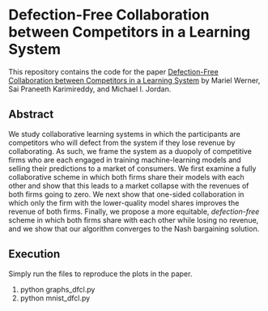 # Defection-Free Collaboration between Competitors in a Learning System

This repository contains the code for the paper [Defection-Free Collaboration between Competitors in a Learning System](https://arxiv.org/abs/2406.15898) by Mariel Werner, Sai Praneeth Karimireddy, and Michael I. Jordan.

## Abstract

We study collaborative learning systems in which the participants are competitors who will defect from the system if they lose revenue by collaborating. As such, we frame the system as a duopoly of competitive firms who are each engaged in training machine-learning models and selling their predictions to a market of consumers. We first examine a fully collaborative scheme in which both firms share their models with each other and show that this leads to a market collapse with the revenues of both firms going to zero. We next show that one-sided collaboration in which only the firm with the lower-quality model shares improves the revenue of both firms. Finally, we propose a more equitable, *defection-free* scheme in which both firms share with each other while losing no revenue, and we show that our algorithm converges to the Nash bargaining solution.

## Execution

Simply run the files to reproduce the plots in the paper.
1. python graphs_dfcl.py
2. python mnist_dfcl.py
